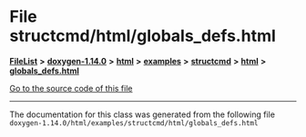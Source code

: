 

# File structcmd/html/globals\_defs.html



[**FileList**](files.md) **>** [**doxygen-1.14.0**](dir_9d5bad020669189c90cda983471be5d0.md) **>** [**html**](dir_05d1fd8a7cdd04f638f8b23196de02e2.md) **>** [**examples**](dir_aa52e73a32d193037813a53dcfe817b6.md) **>** [**structcmd**](dir_f138beb9fc579a951d60d52791a7afcb.md) **>** [**html**](dir_0a11f3cdc8251bbe9cb1931e4a0f54d7.md) **>** [**globals\_defs.html**](structcmd_2html_2globals__defs_8html.md)

[Go to the source code of this file](structcmd_2html_2globals__defs_8html_source.md)





































































------------------------------
The documentation for this class was generated from the following file `doxygen-1.14.0/html/examples/structcmd/html/globals_defs.html`

